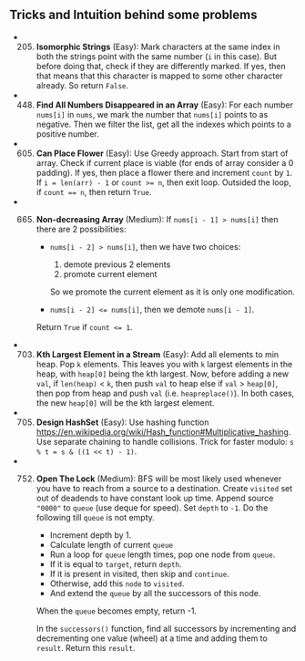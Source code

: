## Tricks and Intuition behind some problems
* 205. __Isomorphic Strings__ (Easy): Mark characters at the same index in both the strings point with the same number (`i` in this case). But before doing that, check if they are differently marked. If yes, then that means that this character is mapped to some other character already. So return `False`.
* 448. __Find All Numbers Disappeared in an Array__ (Easy): For each number `nums[i]` in `nums`, we mark the number that `nums[i]` points to as negative. Then we filter the list, get all the indexes which points to a positive number.
* 605. __Can Place Flower__ (Easy): Use Greedy approach. Start from start of array. Check if current place is viable (for ends of array consider a 0 padding). If yes, then place a flower there and increment `count` by `1`. If `i = len(arr) - 1` or `count >= n`, then exit loop. Outsided the loop, if `count == n`, then return `True`.
* 665. __Non-decreasing Array__ (Medium): If `nums[i - 1] > nums[i]` then there are 2 possibilities: 
        * `nums[i - 2] > nums[i]`, then we have two choices:
            1. demote previous 2 elements
            2. promote current element
            
            So we promote the current element as it is only one modification. 
        * `nums[i - 2] <= nums[i]`, then we demote `nums[i - 1]`. 
    
        Return `True` if `count <= 1`.
* 703. __Kth Largest Element in a Stream__ (Easy): Add all elements to min heap. Pop `k` elements. This leaves you with `k` largest elements in the heap, with `heap[0]` being the kth largest. Now, before adding a new `val`, if `len(heap)` < `k`, then push `val` to heap else if `val` > `heap[0]`, then pop from heap and push `val` (i.e. `heapreplace()`). In both cases, the new `heap[0]` will be the kth largest element.
* 705. __Design HashSet__ (Easy): Use hashing function https://en.wikipedia.org/wiki/Hash_function#Multiplicative_hashing. Use separate chaining to handle collisions. Trick for faster modulo: `s % t = s & ((1 << t) - 1)`.
* 752. __Open The Lock__ (Medium): BFS will be most likely used whenever you have to reach from a source to a destination. Create `visited` set out of deadends to have constant look up time. Append source `"0000"` to `queue` (use deque for speed). Set `depth` to `-1`. Do the following till `queue` is not empty.
        - Increment depth by 1.
        - Calculate length of current `queue`
        - Run a loop for `queue` length times, pop one node from `queue`.
        - If it is equal to `target`, return `depth`.
        - If it is present in visited, then skip and `continue`.
        - Otherwise, add this `node` to `visited`.
        - And extend the `queue` by all the successors of this node.

        When the `queue` becomes empty, return -1.

        In the `successors()` function, find all successors by incrementing and decrementing one value (wheel) at a time and adding them to `result`. Return this `result`.
